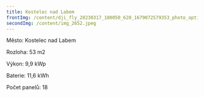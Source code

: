 ```yaml
---
title: Kostelec nad Labem
frontImg: /content/dji_fly_20230317_180050_620_1679072579353_photo_optimized.jpeg
secondImg: /content/img_2652.jpeg
---
```

Město: Kostelec nad Labem

Rozloha: 53 m2

Výkon:  9,9 kWp

Baterie:  11,6 kWh

Počet panelů: 18